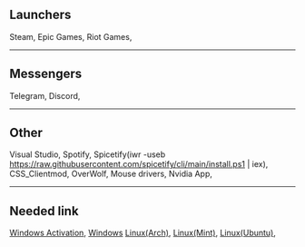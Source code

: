 Launchers
--------------------
Steam,
Epic Games,
Riot Games,

--------------------
Messengers
--------------------
Telegram,
Discord,

--------------------
Other
--------------------
Visual Studio,
Spotify,
Spicetify(iwr -useb https://raw.githubusercontent.com/spicetify/cli/main/install.ps1 | iex),
CSS_Clientmod,
OverWolf,
Mouse drivers,
Nvidia App,

--------------------
Needed link
--------------------
[Windows Activation](https://github.com/massgravel/Microsoft-Activation-Scripts),
[Windows](https://drive.google.com/file/d/1eyWO6xb16GEgR9Ps_i5flvaLX6S3VAdC/view)
[Linux(Arch)](https://archlinux.org/download/),
[Linux(Mint)](https://www.linuxmint.com/edition.php?id=316),
[Linux(Ubuntu)](https://ubuntu.com/download),
